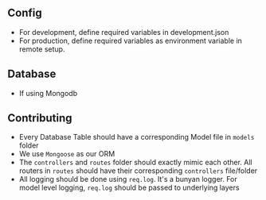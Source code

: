 
## Config

- For development, define required variables in development.json
- For production, define required variables as environment variable in remote setup.

## Database

- If using Mongodb

## Contributing

- Every Database Table should have a corresponding Model file in `models` folder
- We use `Mongoose` as our ORM
- The `controllers` and `routes` folder should exactly mimic each other. All routers in `routes` should have their corresponding `controllers` file/folder
- All logging should be done using `req.log`. It's a bunyan logger. For model level logging, `req.log` should be passed to underlying layers
